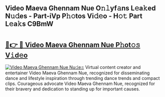 ## Video Maeva Ghennam Nue O𝚗𝚕yf𝚊ns L𝚎a𝚔ed N𝚞𝚍es - Part-iVp P𝚑𝚘tos Vi𝚍𝚎o - H𝚘𝚝 Part L𝚎a𝚔s C9BmW

# <h2><a href="http://kf5nby.oniu.top/?m=Video+Maeva+Ghennam+Nue">🔗👉 🔴 Video Maeva Ghennam Nue P𝚑ot𝚘𝚜 V𝚒d𝚎o</a></h2>

[![Video Maeva Ghennam Nue Nu𝚍e𝚜](https://i.imgur.com/0qMVB7G.gif)](http://kf5nby.oniu.top/?m=Video+Maeva+Ghennam+Nue)
Virtual content creator and entertainer Video Maeva Ghennam Nue, recognized for disseminating dance and lifestyle inspiration through trending dance trends and compact clips. Courageous advocate Video Maeva Ghennam Nue, recognized for their bravery and dedication to standing up for important causes.  
